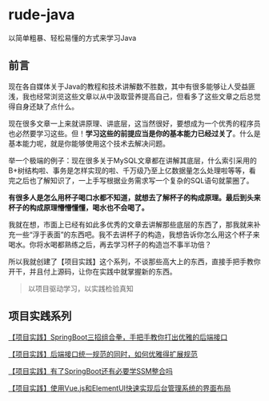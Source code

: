 # rude-java
以简单粗暴、轻松易懂的方式来学习Java

## 前言

现在各自媒体关于Java的教程和技术讲解数不胜数，其中有很多能够让人受益匪浅，我也经常浏览这些文章以从中汲取营养提高自己，但看多了这些文章之后总觉得自身还缺了点什么。

现在很多文章一上来就讲原理、讲底层，这当然很好，要想成为一个优秀的程序员也必然要学习这些。但！**学习这些的前提应当是你的基本能力已经过关了**。什么是基本能力呢，就是你能够使用这个技术去解决问题。

举一个极端的例子：现在很多关于MySQL文章都在讲解其底层，什么索引采用的B+树结构啦、事务是怎样实现的啦、千万级乃至上亿数据量怎么处理啦等等，看完之后也了解知识了，一上手写根据业务需求写一个复杂的SQL语句就蒙圈了。

**有很多人是怎么用杯子喝口水都不知道，就想去了解杯子的构成原理。最后到头来杯子的构成原理懵懵懂懂，喝水也不会喝了。**

我就在想，市面上已经有如此多优秀的文章去讲解那些底层的东西了，那我就来补充一些“浮于表面”的东西吧。我不去讲杯子的构造，我想告诉你怎么用这个杯子来喝水。你将水喝都熟练之后，再去学习杯子的构造岂不事半功倍？

所以我就创建了【项目实践】这个系列，不谈那些高大上的东西，直接手把手教你开干，并且付上源码，让你在实践中就掌握新的东西。

> 以项目驱动学习，以实践检验真知



## 项目实践系列

[【项目实践】SpringBoot三招组合拳，手把手教你打出优雅的后端接口](./project-practice/validation-and-exception-handler/validation-and-exception-handler.md)

[【项目实践】后端接口统一规范的同时，如何优雅得扩展规范](./project-practice/validation-and-exception-handler/validation-and-exception-handler2.md)

[【项目实践】有了SpringBoot还有必要学SSM整合吗](./project-practice/ssm/ssm.md)

[【项目实践】使用Vue.js和ElementUI快速实现后台管理系统的界面布局](./project-practice/vue-route-demo/vue-route-demo.md)

